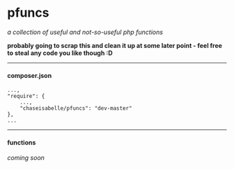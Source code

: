 # pfuncs
*a collection of useful and not-so-useful php functions*

**probably going to scrap this and clean it up at some later point - feel free to steal any code you like though :D**

---
#### composer.json
```
...,
"require": {
    ...,
    "chaseisabelle/pfuncs": "dev-master"
},
...
```

---
#### functions
*coming soon*
